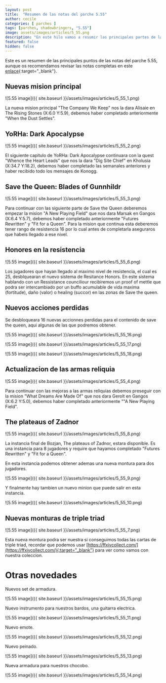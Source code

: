 ```yaml
---
layout: post
title:  "Resumen de las notas del parche 5.55"
author: cecile
categories: [ parches ]
tags: [parches, shadowbringers, "5.55"]
image: assets/images/articles/5_55.png
description: "En este hilo vamos a resumir las principales partes de las notas del parche 5.55."
featured: false
hidden: false
---
```


Este es un resumen de las principales puntos de las notas del parche 5.55, aunque os recomendamos revisar las notas completas en este [enlace](https://eu.finalfantasyxiv.com/lodestone/topics/detail/fc0cc0a0d1ee66eff9152b258cd1f64a674fbf20){:target="_blank"}.


## Nuevas mision principal

![5.55 image]({{ site.baseurl }}/assets/images/articles/5_55_1.png)

La nueva mision principal "The Company We Keep" nos la dara Alisaie en The Rising Stones (X:6.0 Y:5.9), debemos haber completado anteriormente "When the Dust Settles".

## YoRHa: Dark Apocalypse

![5.55 image]({{ site.baseurl }}/assets/images/articles/5_55_2.png)

El siguiente capitulo de YoRHa: Dark Apocalypse continuara con la quest "Whence the Heart Leads" que nos la dara "Dig Site Chief" en Kholusia (X:34.7 Y:18.2), debemos haber completado las semanales anteriores y haber recibido todo los mensajes de Konogg.

## Save the Queen: Blades of Gunnhildr

![5.55 image]({{ site.baseurl }}/assets/images/articles/5_55_3.png)

Para continuar con las siguiente parte de Save the Queen deberemos empezar la mision "A New Playing Field" que nos dara Marsak en Gangos (X:6.4 Y:5.7), debemos haber completado anteriormente "Futures Rewritten" y "Fit for a Queen". Para la mision que continua esta deberemos tener rango de resistencia 16 por lo cual antes de completarla aseguraros que habeis llegado a ese nivel.

## Honores en la resistencia

![5.55 image]({{ site.baseurl }}/assets/images/articles/5_55_6.png)

Los jugadores que hayan llegado al maximo nivel de resistencia, el cual es 25, desblquearan el nuevo sistema de Resitance Honors. En este sistema hablando con un Ressistance counciliour recibiremos un proof of mettle que podra ser intercambiado por un buffo acumulable de vida maxima (fortitude), daño (valor) o healing (succor) en las zonas de Save the queen.


## Nuevos acciones perdidas

Se desbloqueara 16 nuevas accionnes perdidas para el contenido de save the queen, aqui algunas de las que podremos obtener.

![5.55 image]({{ site.baseurl }}/assets/images/articles/5_55_16.png)

![5.55 image]({{ site.baseurl }}/assets/images/articles/5_55_17.png)

![5.55 image]({{ site.baseurl }}/assets/images/articles/5_55_18.png)


## Actualizacion de las armas reliquia

![5.55 image]({{ site.baseurl }}/assets/images/articles/5_55_4.png)

Para continuar con las mejoras a las armas reliquias debemos preseguir con la mision "What Dreams Are Made Of" que nos dara Gerolt en Gangos (X:6.2 Y:5.0), debemos haber completado anteriormente ""A New Playing Field".

## The plateaus of Zadnor

![5.55 image]({{ site.baseurl }}/assets/images/articles/5_55_8.png)

La instancia final de Bozjan, The plateaus of Zadnor, estara disponible. Es una instancia para 8 jugadores y require que hayamos completado "Futures Rewritten" y "Fit for a Queen".

En esta instancia podemos obtener ademas una nueva montura para dos jugadores.

![5.55 image]({{ site.baseurl }}/assets/images/articles/5_55_9.png)

Y finalmente hay tambien un nuevo minion que puede salir en esta instancia.

![5.55 image]({{ site.baseurl }}/assets/images/articles/5_55_10.png)


## Nuevas monturas de triple triad

![5.55 image]({{ site.baseurl }}/assets/images/articles/5_55_7.png)

Esta nueva montura podra ser nuestra si conseguimos todas las cartas de triple triad, recordar que podemos usar [https://ffxivcollect.com/](https://ffxivcollect.com/){:target="_blank"} para ver como vamos con nuestra coleccion.

# Otras novedades

Nuevos set de armadura.

![5.55 image]({{ site.baseurl }}/assets/images/articles/5_55_15.png)

Nuevo instrumento para nuestros bardos, una guitarra electrica.

![5.55 image]({{ site.baseurl }}/assets/images/articles/5_55_11.png)

Nuevo emote.

![5.55 image]({{ site.baseurl }}/assets/images/articles/5_55_12.png)

Nuevo peinado.

![5.55 image]({{ site.baseurl }}/assets/images/articles/5_55_13.png)

Nueva armadura para nuestros chocobo.

![5.55 image]({{ site.baseurl }}/assets/images/articles/5_55_14.png)